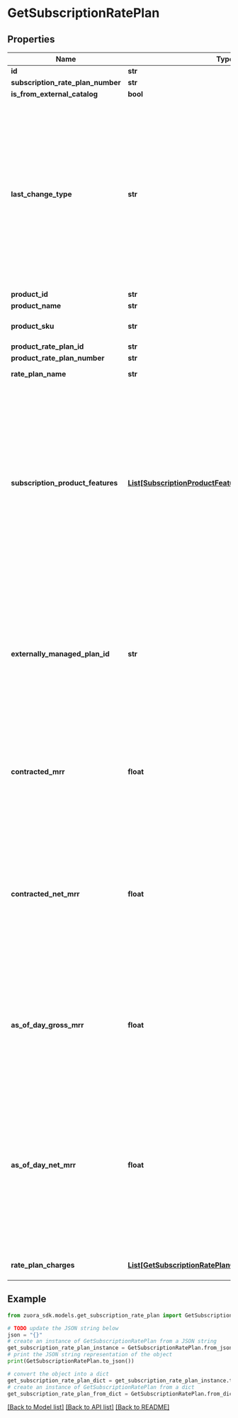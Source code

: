 # GetSubscriptionRatePlan


## Properties

Name | Type | Description | Notes
------------ | ------------- | ------------- | -------------
**id** | **str** | Rate plan ID.  | [optional] 
**subscription_rate_plan_number** | **str** |  | [optional] 
**is_from_external_catalog** | **bool** |  | [optional] 
**last_change_type** | **str** | The last amendment on the rate plan.     **Note:** If a subscription is created through an order, this field is only available if multiple orders are created on the subscription.    Possible Values:   * &#x60;Add&#x60;   * &#x60;Update&#x60;   * &#x60;Remove&#x60; | [optional] 
**product_id** | **str** |  | [optional] 
**product_name** | **str** |  | [optional] 
**product_sku** | **str** | The unique SKU for the product. | [optional] 
**product_rate_plan_id** | **str** |  | [optional] 
**product_rate_plan_number** | **str** |  | [optional] 
**rate_plan_name** | **str** | Name of the rate plan. | [optional] 
**subscription_product_features** | [**List[SubscriptionProductFeature]**](SubscriptionProductFeature.md) | Container for one or more features.    Only available when the following settings are enabled:   * The Entitlements feature in your tenant.   * The Enable Feature Specification in Product and Subscriptions setting in Zuora Billing Settings | [optional] 
**externally_managed_plan_id** | **str** | Indicates the unique identifier for the rate plan purchased on a third-party store. This field is used to represent a subscription rate plan created through third-party stores. | [optional] 
**contracted_mrr** | **float** | Monthly recurring revenue of the subscription rate plan exclusive of all the discounts applicable.  | [optional] 
**contracted_net_mrr** | **float** | Monthly recurring revenue of the subscription rate plan inclusive of all the discounts applicable, including the fixed-amount discounts and percentage discounts.  | [optional] 
**as_of_day_gross_mrr** | **float** | Monthly recurring revenue of the subscription rate plan exclusive of any discounts applicable as of specified day.  | [optional] 
**as_of_day_net_mrr** | **float** | Monthly recurring revenue of the subscription rate plan inclusive of all the discounts applicable, including the fixed-amount discounts and percentage discounts as of specified day.  | [optional] 
**rate_plan_charges** | [**List[GetSubscriptionRatePlanChargesWithAllSegments]**](GetSubscriptionRatePlanChargesWithAllSegments.md) | Container for one or more charges. | [optional] 

## Example

```python
from zuora_sdk.models.get_subscription_rate_plan import GetSubscriptionRatePlan

# TODO update the JSON string below
json = "{}"
# create an instance of GetSubscriptionRatePlan from a JSON string
get_subscription_rate_plan_instance = GetSubscriptionRatePlan.from_json(json)
# print the JSON string representation of the object
print(GetSubscriptionRatePlan.to_json())

# convert the object into a dict
get_subscription_rate_plan_dict = get_subscription_rate_plan_instance.to_dict()
# create an instance of GetSubscriptionRatePlan from a dict
get_subscription_rate_plan_from_dict = GetSubscriptionRatePlan.from_dict(get_subscription_rate_plan_dict)
```
[[Back to Model list]](../README.md#documentation-for-models) [[Back to API list]](../README.md#documentation-for-api-endpoints) [[Back to README]](../README.md)


